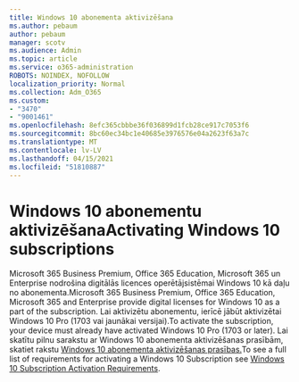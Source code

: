 ```yaml
---
title: Windows 10 abonementa aktivizēšana
ms.author: pebaum
author: pebaum
manager: scotv
ms.audience: Admin
ms.topic: article
ms.service: o365-administration
ROBOTS: NOINDEX, NOFOLLOW
localization_priority: Normal
ms.collection: Adm_O365
ms.custom:
- "3470"
- "9001461"
ms.openlocfilehash: 8efc365cbbbe36f036899d1fcb28ce917c7053f6
ms.sourcegitcommit: 8bc60ec34bc1e40685e3976576e04a2623f63a7c
ms.translationtype: MT
ms.contentlocale: lv-LV
ms.lasthandoff: 04/15/2021
ms.locfileid: "51810887"
---
```

# <a name="activating-windows-10-subscriptions"></a><span data-ttu-id="86901-102">Windows 10 abonementu aktivizēšana</span><span class="sxs-lookup"><span data-stu-id="86901-102">Activating Windows 10 subscriptions</span></span>

<span data-ttu-id="86901-103">Microsoft 365 Business Premium, Office 365 Education, Microsoft 365 un Enterprise nodrošina digitālās licences operētājsistēmai Windows 10 kā daļu no abonementa.</span><span class="sxs-lookup"><span data-stu-id="86901-103">Microsoft 365 Business Premium, Office 365 Education, Microsoft 365 and Enterprise provide digital licenses for Windows 10 as a part of the subscription.</span></span> <span data-ttu-id="86901-104">Lai aktivizētu abonementu, ierīcē jābūt aktivizētai Windows 10 Pro (1703 vai jaunākai versijai).</span><span class="sxs-lookup"><span data-stu-id="86901-104">To activate the subscription, your device must already have activated Windows 10 Pro (1703 or later).</span></span> <span data-ttu-id="86901-105">Lai skatītu pilnu sarakstu ar Windows 10 abonementa aktivizēšanas prasībām, skatiet rakstu [Windows 10 abonementa aktivizēšanas prasības.](https://docs.microsoft.com/windows/deployment/windows-10-subscription-activation#requirements)</span><span class="sxs-lookup"><span data-stu-id="86901-105">To see a full list of requirements for activating a Windows 10 Subscription see [Windows 10 Subscription Activation Requirements](https://docs.microsoft.com/windows/deployment/windows-10-subscription-activation#requirements).</span></span>
